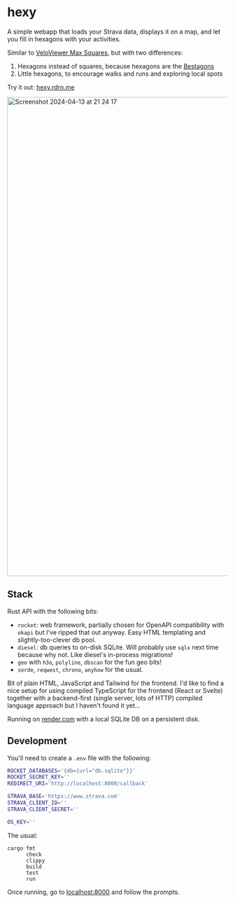# hexy
A simple webapp that loads your Strava data, displays it on a map, and let you fill in hexagons with your activities.

Similar to [VeloViewer Max Squares](https://blog.veloviewer.com/veloviewer-explorer-score-and-max-square/), but with two differences:
1. Hexagons instead of squares, because hexagons are the [Bestagons](https://www.youtube.com/watch?v=thOifuHs6eY)
2. Little hexagons, to encourage walks and runs and exploring local spots

Try it out: [hexy.rdrn.me](https://hexy.rdrn.me)

<img width="1094" alt="Screenshot 2024-04-13 at 21 24 17" src="https://github.com/carderne/hexy/assets/19817302/bd6acec8-2d4d-436e-947e-a0dc852a86a7">

## Stack
Rust API with the following bits:
- `rocket`: web framework, partially chosen for OpenAPI compatibility with `okapi` but I've ripped that out anyway. Easy HTML templating and slightly-too-clever db pool.
- `diesel`: db queries to on-disk SQLite. Will probably use `sqlx` next time because why not. Like diesel's in-process migrations!
- `geo` with `h3o`, `polyline`, `dbscan` for the fun geo bits!
- `serde`, `reqwest`, `chrono`, `anyhow` for the usual.

Bit of plain HTML, JavaScript and Tailwind for the frontend.
I'd like to find a nice setup for using compiled TypeScript for the frontend (React or Svelte) together with a backend-first (single server, lots of HTTP) compiled language approach but I haven't found it yet...

Running on [render.com](https://render.com/) with a local SQLite DB on a persistent disk.

## Development
You'll need to create a `.env` file with the following:
```bash
ROCKET_DATABASES='{db={url="db.sqlite"}}'
ROCKET_SECRET_KEY=''
REDIRECT_URI='http://localhost:8000/callback'

STRAVA_BASE='https://www.strava.com'
STRAVA_CLIENT_ID=''
STRAVA_CLIENT_SECRET=''

OS_KEY=''
```

The usual:
```
cargo fmt
      check
      clippy
      build
      test
      run
```

Once running, go to [localhost:8000](http://localhost:8000) and follow the prompts.
